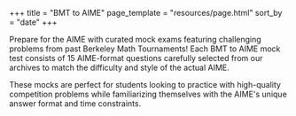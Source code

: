 +++
title = "BMT to AIME"
page_template = "resources/page.html"
sort_by = "date"
+++

Prepare for the AIME with curated mock exams featuring challenging problems from past Berkeley Math Tournaments! Each BMT to AIME mock test consists of 15 AIME-format questions carefully selected from our archives to match the difficulty and style of the actual AIME.

These mocks are perfect for students looking to practice with high-quality competition problems while familiarizing themselves with the AIME's unique answer format and time constraints.

